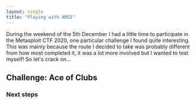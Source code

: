 ```yaml
---
layout: single
title: "Playing with AMSI"
---
```


During the weekend of the 5th December I had a little time to participate in the Metasploit CTF 2020, one particular challenge I found quite interesting. This was mainly because the route I decided to take was probably different from how most completed it, it was a lot more involved but I wanted to test myself! So let's crack on...

## Challenge: Ace of Clubs

### Next steps
